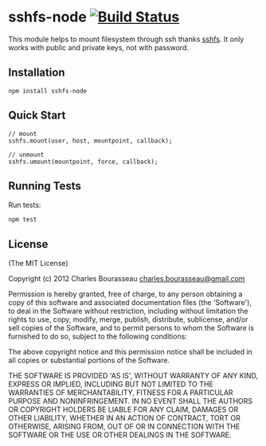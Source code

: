 sshfs-node [![Build Status](https://secure.travis-ci.org/cbou/sshfs-node.png)](http://travis-ci.org/cbou/sshfs-node)
==========

This module helps to mount filesystem through ssh thanks [sshfs]. 
It only works with public and private keys, not with password.


Installation
--------

    npm install sshfs-node

Quick Start
--------

    // mount
    sshfs.mount(user, host, mountpoint, callback);
    
    // unmount
    sshfs.umount(mountpoint, force, callback);

Running Tests
--------

Run tests:

    npm test

License
--------

(The MIT License)

Copyright (c) 2012 Charles Bourasseau charles.bourasseau@gmail.com

Permission is hereby granted, free of charge, to any person obtaining a copy of this software and associated documentation files (the 'Software'), to deal in the Software without restriction, including without limitation the rights to use, copy, modify, merge, publish, distribute, sublicense, and/or sell copies of the Software, and to permit persons to whom the Software is furnished to do so, subject to the following conditions:

The above copyright notice and this permission notice shall be included in all copies or substantial portions of the Software.

THE SOFTWARE IS PROVIDED 'AS IS', WITHOUT WARRANTY OF ANY KIND, EXPRESS OR IMPLIED, INCLUDING BUT NOT LIMITED TO THE WARRANTIES OF MERCHANTABILITY, FITNESS FOR A PARTICULAR PURPOSE AND NONINFRINGEMENT. IN NO EVENT SHALL THE AUTHORS OR COPYRIGHT HOLDERS BE LIABLE FOR ANY CLAIM, DAMAGES OR OTHER LIABILITY, WHETHER IN AN ACTION OF CONTRACT, TORT OR OTHERWISE, ARISING FROM, OUT OF OR IN CONNECTION WITH THE SOFTWARE OR THE USE OR OTHER DEALINGS IN THE SOFTWARE.

[sshfs]: http://expressjs.com/